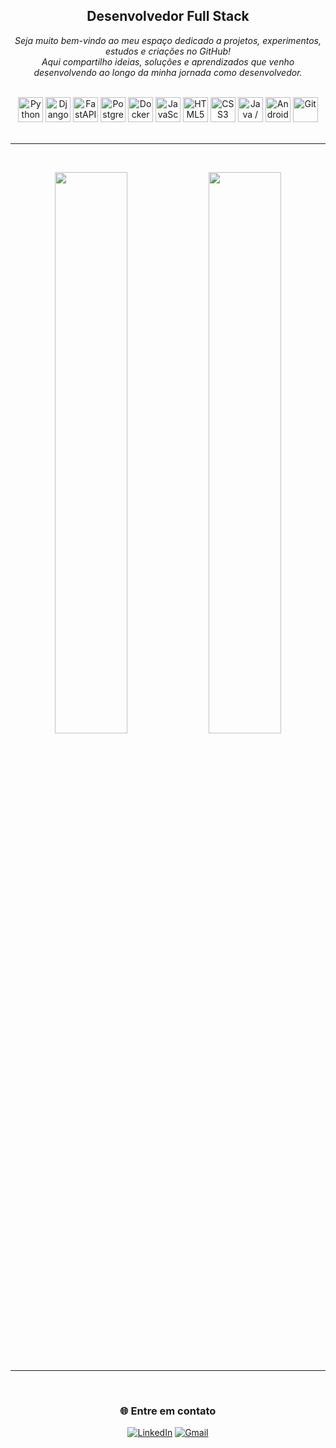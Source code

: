 <!-- Perfil README - Billrenato -->


<h2 align="center">Desenvolvedor Full Stack </h2>

<p align="center">
  <i>Seja muito bem-vindo ao meu espaço dedicado a projetos, experimentos, estudos e criações no GitHub! <br>
    Aqui compartilho ideias, soluções e aprendizados que venho desenvolvendo ao longo da minha jornada como desenvolvedor.</i>
</p>

<br>

<div align="center">
  <img src="https://cdn.jsdelivr.net/gh/devicons/devicon/icons/python/python-original.svg" width="40" title="Python"/>
  <img src="https://cdn.jsdelivr.net/gh/devicons/devicon/icons/django/django-plain.svg" width="40" title="Django"/>
  <img src="https://cdn.jsdelivr.net/gh/devicons/devicon/icons/fastapi/fastapi-original.svg" width="40" title="FastAPI"/>
  <img src="https://cdn.jsdelivr.net/gh/devicons/devicon/icons/postgresql/postgresql-original.svg" width="40" title="PostgreSQL"/>
  <img src="https://cdn.jsdelivr.net/gh/devicons/devicon/icons/docker/docker-original.svg" width="40" title="Docker"/>
  <img src="https://cdn.jsdelivr.net/gh/devicons/devicon/icons/javascript/javascript-original.svg" width="40" title="JavaScript"/>
  <img src="https://cdn.jsdelivr.net/gh/devicons/devicon/icons/html5/html5-original.svg" width="40" title="HTML5"/>
  <img src="https://cdn.jsdelivr.net/gh/devicons/devicon/icons/css3/css3-original.svg" width="40" title="CSS3"/>
  <img src="https://cdn.jsdelivr.net/gh/devicons/devicon/icons/java/java-original.svg" width="40" title="Java / Android"/>
  <img src="https://cdn.jsdelivr.net/gh/devicons/devicon/icons/android/android-original.svg" width="40" title="Android"/>
  <img src="https://cdn.jsdelivr.net/gh/devicons/devicon/icons/git/git-original.svg" width="40" title="Git"/>
</div>

<br>

---

<br>

<p align="center">
  <img src="https://github-readme-stats.vercel.app/api?username=Billrenato&show_icons=true&theme=tokyonight&count_private=true" width="48%" />
  <img src="https://github-readme-stats.vercel.app/api/top-langs/?username=Billrenato&layout=compact&theme=tokyonight" width="48%" />
</p>

<br>

---

<br>

<div align="center">

### 🌐 Entre em contato
[![LinkedIn](https://img.shields.io/badge/-Renato%20Jr-blue?style=for-the-badge&logo=Linkedin&logoColor=white)](https://www.linkedin.com/in/renato-jr-mathias-b76117221/)
[![Gmail](https://img.shields.io/badge/-renatojrmathias94@gmail.com-c14438?style=for-the-badge&logo=Gmail&logoColor=white)](mailto:renatojrmathias94@gmail.com)

</div>


  
  
  <div>



